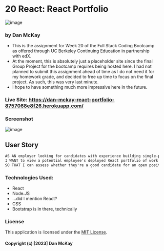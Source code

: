 # 20 React: React Portfolio

![image](https://img.shields.io/badge/License-MIT-slateblue.svg)

### by Dan McKay

* This is the assignment for Week 20 of the Full Stack Coding Bootcamp as offered through UC Berkeley Continuing Education in partnership with edX.
* At the moment, this is absolutely just a placeholder site since the final Group Project for the bootcamp requires being hosted here. I had not planned to submit this assignment ahead of time as I do not need it for my homework grade, and decided to free up time to focus on the final project. As such, this was very last minute.
* I hope to have something much more impressive here in the future.

### Live Site: https://dan-mckay-react-portfolio-8757068e8f26.herokuapp.com/

### Screenshot
![image](https://github.com/DanielFMcKay/React-Portfolio/assets/123746582/bc0d163d-36f7-45bb-a82c-4ab685808306)


## User Story

```md
AS AN employer looking for candidates with experience building single-page applications
I WANT to view a potential employee's deployed React portfolio of work samples
SO THAT I can assess whether they're a good candidate for an open position
```

### Technologies Used:
* React
* Node.JS
* ...did I mention React?
* CSS
* Bootstrap is in there, technically


### License
This application is licensed under the [MIT License](https://choosealicense.com/licenses/mit/).

#### Copyright (c) [2023] Dan McKay
